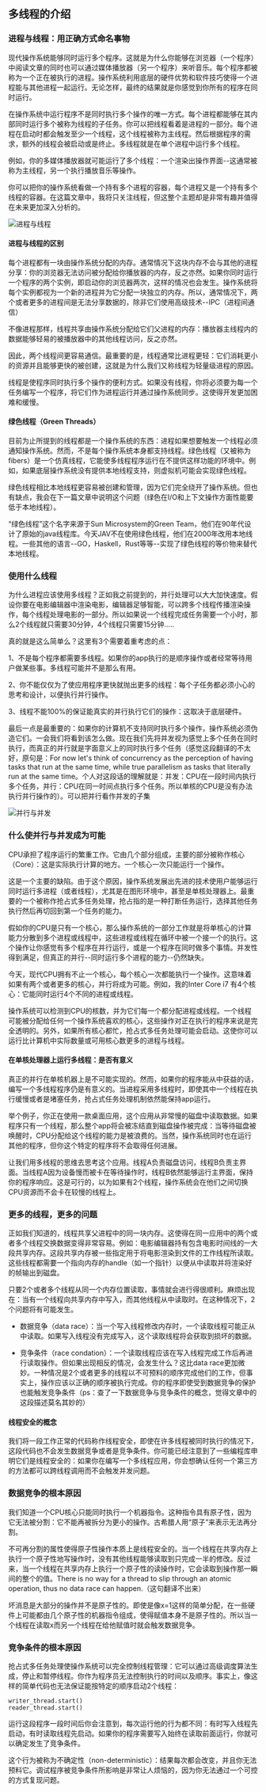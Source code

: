 多线程的介绍
-------------------
### 进程与线程：用正确方式命名事物
现代操作系统能够同时运行多个程序。这就是为什么你能够在浏览器（一个程序）中阅读文章的同时也可以通过媒体播放器（另一个程序）来听音乐。每个程序都被称为一个正在被执行的进程。操作系统利用底层的硬件优势和软件技巧使得一个进程能与其他进程一起运行。无论怎样，最终的结果就是你感觉到你所有的程序在同时运行。

在操作系统中运行程序不是同时执行多个操作的唯一方式。每个进程都能够在其内部同时运行多个被称为线程的子任务。你可以把线程看着是进程的一部分。每个进程在启动时都会触发至少一个线程，这个线程被称为主线程。然后根据程序的需求，额外的线程会被启动或是终止。多线程就是在单个进程中运行多个线程。

例如，你的多媒体播放器就可能运行了多个线程：一个渲染出操作界面--这通常被称为主线程，另一个执行播放音乐等操作。

你可以把你的操作系统看做一个持有多个进程的容器，每个进程又是一个持有多个线程的容器。在这篇文章中，我将只关注线程，但这整个主题却是非常有趣并值得在未来更加深入分析的。

![进程与线程](http://static.ymfeb.cn/ZZUkfp9Y2irxVGT9.png)
 
 #### 进程与线程的区别
每个进程都有一块由操作系统分配的内存。通常情况下这块内存不会与其他的进程分享：你的浏览器无法访问被分配给你播放器的内存，反之亦然。如果你同时运行一个程序的两个实例，即启动你的浏览器两次，这样的情况也会发生。操作系统将每个实例都视为一个新的进程并为它分配一块独立的内存。所以，通常情况下，两个或者更多的进程间是无法分享数据的，除非它们使用高级技术--IPC（进程间通信）

不像进程那样，线程共享由操作系统分配给它们父进程的内存：播放器主线程内的数据能够轻易的被播放器中的其他线程访问，反之亦然。

因此，两个线程间更容易通信。最重要的是，线程通常比进程更轻：它们消耗更小的资源并且能够更快的被创建，这就是为什么我们又称线程为轻量级进程的原因。

线程是使程序同时执行多个操作的便利方式。如果没有线程，你将必须要为每一个任务编写一个程序，将它们作为进程运行并通过操作系统同步。这使得开发更加困难和缓慢。

#### 绿色线程（Green Threads）
目前为止所提到的线程都是一个操作系统的东西：进程如果想要触发一个线程必须通知操作系统。然而，不是每个操作系统本身都支持线程。绿色线程（又被称为fibers）是一个仿真线程，它能使多线程程序运行在不提供这样功能的环境中。例如，如果底层操作系统没有提供本地线程支持，则虚拟机可能会实现绿色线程。

绿色线程相比本地线程更容易被创建和管理，因为它们完全绕开了操作系统。但也有缺点，我会在下一篇文章中说明这个问题（绿色在I/O和上下文操作方面性能要低于本地线程）。

“绿色线程”这个名字来源于Sun Microsystem的Green Team，他们在90年代设计了原始的java线程库。今天JAV不在使用绿色线程，他们在2000年改用本地线程。一些其他的语言--GO，Haskell，Rust等等--实现了绿色线程的等价物来替代本地线程。

### 使用什么线程
为什么进程应该使用多线程？正如我之前提到的，并行处理可以大大加快速度。假设你要在电影编辑器中渲染电影，编辑器足够智能，可以跨多个线程传播渲染操作，每个线程处理电影的一部分。所以如果说一个线程完成任务需要一个小时，那么2个线程就只需要30分钟，4个线程只需要15分钟.....

真的就是这么简单么？这里有3个需要着重考虑的点：

1、不是每个程序都需要多线程。如果你的app执行的是顺序操作或者经常等待用户做某些事。多线程可能并不是那么有用。

2、你不能仅仅为了使应用程序更快就抛出更多的线程：每个子任务都必须小心的思考和设计，以便执行并行操作。

3、线程不能100%的保证能真实的并行执行它们的操作：这取决于底层硬件。

最后一点是最重要的：如果你的计算机不支持同时执行多个操作，操作系统必须伪造它们。一会我们将看到该怎么做。现在我们先将并发视为感觉上多个任务在同时执行，而真正的并行就是字面意义上的同时执行多个任务（感觉这段翻译的不太好，原句是：For now let's think of concurrency as the perception of having tasks that run at the same time, while true parallelism as tasks that literally run at the same time。个人对这段话的理解就是：并发：CPU在一段时间内执行多个任务，并行：CPU在同一时间点执行多个任务。所以单核的CPU是没有办法执行并行操作的）。可以把并行看作并发的子集

![并行与并发](http://static.ymfeb.cn/DUDFvUFbkWtSR9He.png)

### 什么使并行与并发成为可能
CPU承担了程序运行的繁重工作。它由几个部分组成，主要的部分被称作核心（Core）：这是实际执行计算的地方。一个核心一次只能运行一个操作。

这是一个主要的缺陷。由于这个原因，操作系统发展出先进的技术使用户能够运行同时运行多进程（或者线程），尤其是在图形环境中，甚至是单核处理器上。最重要的一个被称作抢占式多任务处理，抢占指的是一种打断任务运行，选择其他任务执行然后再切回到第一个任务的能力。

假如你的CPU是只有一个核心，那么操作系统的一部分工作就是将单核心的计算能力分散到多个进程或线程中，这些进程或线程在循环中被一个接一个的执行。这个操作让你感觉有多个程序在并行运行，或是一个程序在同时做多个事情。并发性得到满足，但真正的并行--同时运行多个进程的能力--仍然缺失。

今天，现代CPU拥有不止一个核心，每个核心一次都能执行一个操作。这意味着如果有两个或者更多的核心，并行将成为可能。例如，我的Inter Core i7 有4个核心：它能同时运行4个不同的进程或线程。

操作系统可以检测到CPU的核数，并为它们每一个都分配进程或线程。一个线程可能被分配给任何一个操作系统喜欢的核心，这些操作对正在执行的程序来说是完全透明的。另外，如果所有核心都忙，抢占式多任务处理可能会启动。这使你可以运行比计算机中实际数量或可用核心数更多的进程与线程。

#### 在单核处理器上运行多线程：是否有意义
真正的并行在单核机器上是不可能实现的。然而，如果你的程序能从中获益的话，编写一个多线程程序仍是有意义的。当进程采用多线程时，即使其中一个线程在执行缓慢或者是堵塞任务，抢占式任务处理机制依然能保持app运行。

举个例子，你正在使用一款桌面应用，这个应用从非常慢的磁盘中读取数据。如果程序只有一个线程，那么整个app将会被冻结直到磁盘操作被完成：当等待磁盘被唤醒时，CPU分配给这个线程的能力是被浪费的。当然，操作系统同时也在运行其他的程序，但你这个特定的程序将不会取得任何进展。

让我们用多线程的思维去思考这个应用。线程A负责磁盘访问，线程B负责主界面。当线程A因为设备慢而被卡在等待操作时，线程B依然能够运行主界面，保持你的程序响应。这是可行的，以为如果有2个线程，操作系统会在他们之间切换CPU资源而不会卡在较慢的线程上。

### 更多的线程，更多的问题
正如我们知道的，线程共享父进程中的同一块内存。这使得在同一应用中的两个或者多个线程交换数据变得非常容易。例如：电影编辑器持有包含电影时间线的一大段共享内存。这段共享内存被一些指定用于将电影渲染到文件的工作线程所读取。这些线程都需要一个指向内存的handle（如一个指针）以便从中读取并将渲染好的帧输出到磁盘。

只要2个或者多个线程从同一个内存位置读取，事情就会进行得很顺利。麻烦出现在：当有一个线程向共享内存中写入，而其他线程从中读取时。在这种情况下，2个问题将有可能发生。

* 数据竞争（data race）：当一个写入线程修改内存时，一个读取线程可能正从中读取。如果写入线程没有完成写入，这个读取线程将会获取到损坏的数据。

* 竞争条件（race condation）：一个读取线程应该在写入线程完成工作后再进行读取操作。但如果出现相反的情况，会发生什么？这比data race更加微妙。一种情况是2个或者更多的线程以不可预料的顺序完成他们的工作，但事实上，操作应该以正确的顺序被执行完成。你的程序即使受到数据竞争的保护也能触发竞争条件（ps：查了一下数据竞争与竞争条件的概念，觉得文章中的这段描述莫名其妙的）

#### 线程安全的概念
我们将一段工作正常的代码称作线程安全，即使在许多线程被同时执行的情况下，这段代码也不会发生数据竞争或者是竞争条件。你可能已经注意到了一些编程库申明它们是线程安全的：如果你在编写一个多线程应用，你会想确认任何一个第三方的方法都可以跨线程调用而不会触发并发问题。

### 数据竞争的根本原因
我们知道一个CPU核心只能同时执行一个机器指令。这种指令具有原子性，因为它无法被分割：它不能再被拆分为更小的操作。古希腊人用“原子”来表示无法再分割。

不可再分割的属性使得原子性操作本质上是线程安全的。当一个线程在共享内存上执行一个原子性地写操作时，没有其他线程能够读取到只完成一半的修改。反过来，当一个线程在共享内存上执行一个原子性的读操作时，它会读取到操作那一瞬间的整个的值。There is no way for a thread to slip through an atomic operation, thus no data race can happen.（这句翻译不出来）

坏消息是大部分的操作并不是原子性的。即使是像x=1这样的简单分配，在一些硬件上可能都由几个原子性的机器指令组成，使得赋值本身不是原子性的。所以当一个线程在读取x而另一个线程在给他赋值时就会触发数据竞争。

### 竞争条件的根本原因
抢占式多任务处理使操作系统可以完全控制线程管理：它可以通过高级调度算法生成，停止和暂停线程。你作为程序员无法控制执行的时间以及顺序。事实上，像这样的简单代码也无法保证能按特定的顺序启动2个线程：
```
writer_thread.start()
reader_thread.start()
```
运行这段程序一段时间后你会注意到，每次运行他的行为都不同：有时写入线程先启动，有时读取线程先启动。如果你的程序需要写入始终在读取前面运行，你就可以确定发生了竞争条件。

这个行为被称为不确定性（non-deterministic）：结果每次都会改变，并且你无法预料它。调试程序被竞争条件所影响是非常让人烦恼的，因为你无法通过一个可控的方式复现问题。

